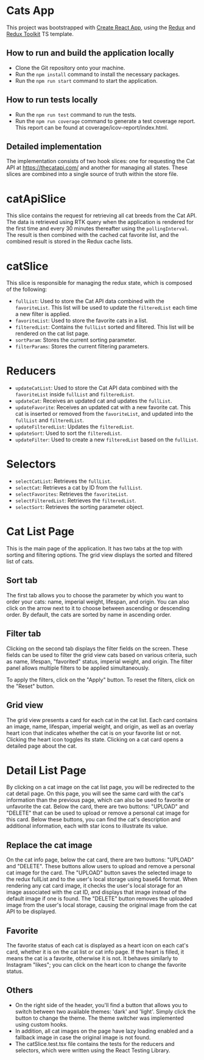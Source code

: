 # Cats App

This project was bootstrapped with [Create React App](https://github.com/facebook/create-react-app), using the [Redux](https://redux.js.org/) and [Redux Toolkit](https://redux-toolkit.js.org/) TS template.

## How to run and build the application locally

- Clone the Git repository onto your machine.
- Run the `npm install` command to install the necessary packages.
- Run the `npm run start` command to start the application.

## How to run tests locally

- Run the `npm run test` command to run the tests.
- Run the `npm run coverage` command to generate a test coverage report. This report can be found at coverage/icov-report/index.html.

## Detailed implementation

The implementation consists of two hook slices: one for requesting the Cat API at https://thecatapi.com/ and another for managing all states. These slices are combined into a single source of truth within the store file.

# catApiSlice

This slice contains the request for retrieving all cat breeds from the Cat API. The data is retrieved using RTK query when the application is rendered for the first time and every 30 minutes thereafter using the `pollingInterval`. The result is then combined with the cached cat favorite list, and the combined result is stored in the Redux cache lists.

# catSlice

This slice is responsible for managing the redux state, which is composed of the following:

- `fullList`: Used to store the Cat API data combined with the `favoriteList`. This list will be used to update the `filteredList` each time a new filter is applied.
- `favoriteList`: Used to store the favorite cats in a list.
- `filteredList`: Contains the `fullList` sorted and filtered. This list will be rendered on the cat list page.
- `sortParam`: Stores the current sorting parameter.
- `filterParams`: Stores the current filtering parameters.

# Reducers

- `updateCatList`: Used to store the Cat API data combined with the `favoriteList` inside `fullList` and `filteredList`.
- `updateCat`: Receives an updated cat and updates the `fullList`.
- `updateFavorite`: Receives an updated cat with a new favorite cat. This cat is inserted or removed from the `favoriteList`, and updated into the `fullList` and `filteredList`.
- `updateFilteredList`: Updates the `filteredList`.
- `updateSort`: Used to sort the `filteredList`.
- `updateFilter`: Used to create a new `filteredList` based on the `fullList`.

# Selectors

- `selectCatList`: Retrieves the `fullList`.
- `selectCat`: Retrieves a cat by ID from the `fullList`.
- `selectFavorites`: Retrieves the `favoriteList`.
- `selectFilteredList`: Retrieves the `filteredList`.
- `selectSort`: Retrieves the sorting parameter object.

# Cat List Page

This is the main page of the application. It has two tabs at the top with sorting and filtering options. The grid view displays the sorted and filtered list of cats.

## Sort tab

The first tab allows you to choose the parameter by which you want to order your cats: name, imperial weight, lifespan, and origin. You can also click on the arrow next to it to choose between ascending or descending order. By default, the cats are sorted by name in ascending order.

## Filter tab

Clicking on the second tab displays the filter fields on the screen. These fields can be used to filter the grid view cats based on various criteria, such as name, lifespan, "favorited" status, imperial weight, and origin. The filter panel allows multiple filters to be applied simultaneously.

To apply the filters, click on the "Apply" button. To reset the filters, click on the "Reset" button.

## Grid view

The grid view presents a card for each cat in the cat list. Each card contains an image, name, lifespan, imperial weight, and origin, as well as an overlay heart icon that indicates whether the cat is on your favorite list or not. Clicking the heart icon toggles its state. Clicking on a cat card opens a detailed page about the cat.

# Detail List Page

By clicking on a cat image on the cat list page, you will be redirected to the cat detail page. On this page, you will see the same card with the cat's information than the previous page, which can also be used to favorite or unfavorite the cat. Below the card, there are two buttons: "UPLOAD" and "DELETE" that can be used to upload or remove a personal cat image for this card.
Below these buttons, you can find the cat's description and additional information, each with star icons to illustrate its value.

## Replace the cat image

On the cat info page, below the cat card, there are two buttons: "UPLOAD" and "DELETE". These buttons allow users to upload and remove a personal cat image for the card. The "UPLOAD" button saves the selected image to the redux fullList and to the user's local storage using base64 format. When rendering any cat card image, it checks the user's local storage for an image associated with the cat ID, and displays that image instead of the default image if one is found. The "DELETE" button removes the uploaded image from the user's local storage, causing the original image from the cat API to be displayed.

## Favorite

The favorite status of each cat is displayed as a heart icon on each cat's card, whether it is on the cat list or cat info page. If the heart is filled, it means the cat is a favorite, otherwise it is not. It behaves similarly to Instagram "likes"; you can click on the heart icon to change the favorite status.

## Others

- On the right side of the header, you'll find a button that allows you to switch between two available themes: 'dark' and 'light'. Simply click the button to change the theme. The theme switcher was implemented using custom hooks.
- In addition, all cat images on the page have lazy loading enabled and a fallback image in case the original image is not found.
- The catSlice.test.tsx file contains the tests for the reducers and selectors, which were written using the React Testing Library.
